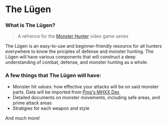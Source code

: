 # The Lügen

### What is The Lügen?

>A refrence for the [Monster Hunter](https://monsterhunter.fandom.com/) video game series

The Lügen is an easy-to-use and beginner-friendly resource for all hunters everywhere to know the priciples of defense and monster hunting. The Lügen will have various components that will construct a deep understanding of combat, defense, and monster hunting as a whole. 

### A few things that The Lügen will have:

- Monster hit values: how effective your attacks will be on said monster parts. Data will be imported from [Ping's MHXX Dex](https://example.com)
- Detailed documents on monster movements, including safe areas, and prime attack areas
- Stratigies for each weapon and style

And much more!
